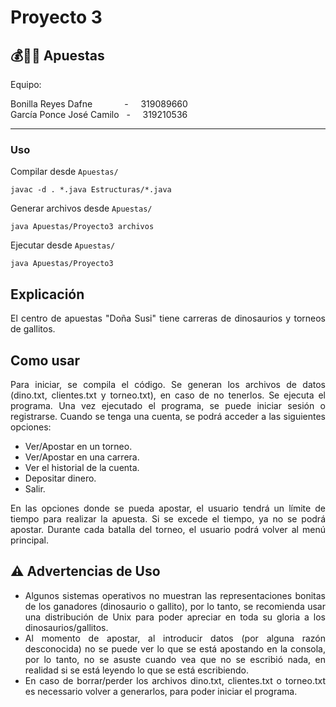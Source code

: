 # Proyecto 3

## 💰🦖🐓 Apuestas

Equipo:

Bonilla Reyes Dafne &nbsp; &nbsp; &nbsp; &nbsp; &nbsp; &nbsp; - &nbsp; &nbsp; 319089660  
García Ponce José Camilo &nbsp; - &nbsp; &nbsp; 319210536

---

### Uso

Compilar desde `Apuestas/`

```
javac -d . *.java Estructuras/*.java
```

Generar archivos desde `Apuestas/`

```
java Apuestas/Proyecto3 archivos
```

Ejecutar desde `Apuestas/`

```
java Apuestas/Proyecto3
```

## Explicación

<div align="justify">
El centro de apuestas "Doña Susi" tiene carreras de dinosaurios y torneos de gallitos.
</div>

## Como usar

<div align="justify">
Para iniciar, se compila el código. Se generan los archivos de datos (dino.txt, clientes.txt y torneo.txt), en caso de no tenerlos. Se ejecuta el programa.
Una vez ejecutado el programa, se puede iniciar sesión o registrarse. Cuando se tenga una cuenta, se podrá acceder a las siguientes opciones:

- Ver/Apostar en un torneo.
- Ver/Apostar en una carrera.
- Ver el historial de la cuenta.
- Depositar dinero.
- Salir.

En las opciones donde se pueda apostar, el usuario tendrá un límite de tiempo para realizar la apuesta. Si se excede el tiempo, ya no se podrá apostar.
Durante cada batalla del torneo, el usuario podrá volver al menú principal.

</div>

## ⚠️ Advertencias de Uso

<div align="justify">


- Algunos sistemas operativos no muestran las representaciones bonitas de los ganadores (dinosaurio o gallito), por lo tanto, se recomienda usar una distribución de Unix para poder apreciar en toda su gloria a los dinosaurios/gallitos.
- Al momento de apostar, al introducir datos (por alguna razón desconocida) no se puede ver lo que se está apostando en la consola, por lo tanto, no se asuste cuando vea que no se escribió nada, en realidad si se está leyendo lo que se está escribiendo.
- En caso de borrar/perder los archivos dino.txt, clientes.txt o torneo.txt es necessario volver a generarlos, para poder iniciar el programa.
</div>
